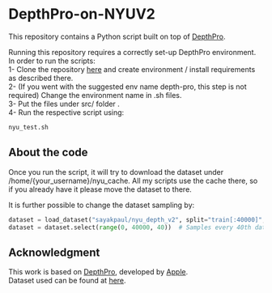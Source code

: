 # DepthPro-on-NYUV2
This repository contains a Python script built on top of [DepthPro](https://github.com/apple/ml-depth-pro).

Running this repository requires a correctly set-up DepthPro environment.
In order to run the scripts:   
1- Clone the repository [here](https://github.com/apple/ml-depth-pro) and create environment / install requirements as described there.  
2- (If you went with the suggested env name depth-pro, this step is not required) Change the environment name in .sh files.  
3- Put the files under src/ folder .     
4- Run the respective script using:  
```bash
nyu_test.sh
```  


## About the code
Once you run the script, it will try to download the dataset under /home/{your_username}/nyu_cache. All my scripts use the cache there, so if you already have it please move the dataset to there.  
  
It is further possible to change the dataset sampling by:  

```python
dataset = load_dataset("sayakpaul/nyu_depth_v2", split="train[:40000]", cache_dir=home_dir+"/nyu_cache") # Loads the dataset
dataset = dataset.select(range(0, 40000, 40))  # Samples every 40th data
```


## Acknowledgment
This work is based on [DepthPro](https://github.com/apple/ml-depth-pro), developed by [Apple](https://github.com/apple).    
Dataset used can be found at [here](https://huggingface.co/datasets/sayakpaul/nyu_depth_v2).

